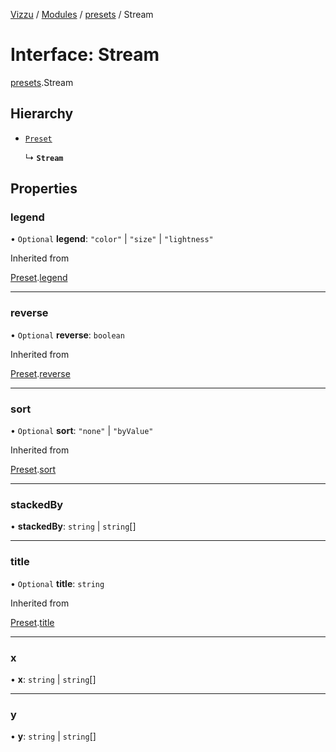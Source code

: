 [Vizzu](../README.md) / [Modules](../modules.md) /
[presets](../modules/presets.md) / Stream

# Interface: Stream

[presets](../modules/presets.md).Stream

## Hierarchy

- [`Preset`](presets.Preset.md)

  ↳ **`Stream`**

## Properties

### legend

• `Optional` **legend**: `"color"` | `"size"` | `"lightness"`

Inherited from

[Preset](presets.Preset.md).[legend](presets.Preset.md#legend)

______________________________________________________________________

### reverse

• `Optional` **reverse**: `boolean`

Inherited from

[Preset](presets.Preset.md).[reverse](presets.Preset.md#reverse)

______________________________________________________________________

### sort

• `Optional` **sort**: `"none"` | `"byValue"`

Inherited from

[Preset](presets.Preset.md).[sort](presets.Preset.md#sort)

______________________________________________________________________

### stackedBy

• **stackedBy**: `string` | `string`\[\]

______________________________________________________________________

### title

• `Optional` **title**: `string`

Inherited from

[Preset](presets.Preset.md).[title](presets.Preset.md#title)

______________________________________________________________________

### x

• **x**: `string` | `string`\[\]

______________________________________________________________________

### y

• **y**: `string` | `string`\[\]
